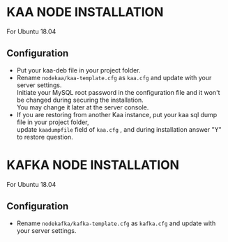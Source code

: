 # KAA NODE INSTALLATION
For Ubuntu 18.04

## Configuration
- Put your kaa-deb file in your project folder.<BR/>
- Rename `nodekaa/kaa-template.cfg` as `kaa.cfg` and update with your server settings.<BR/>
Initiate your MySQL root password in the configuration file and it won't be changed during securing the installation.<BR/>
You may change it later at the server console.<BR/>
- If you are restoring from another Kaa instance, put your kaa sql dump file in your project folder, <BR/>
update `kaadumpfile` field of `kaa.cfg` , and during installation answer "Y" to restore question. <BR/>

# KAFKA NODE INSTALLATION
For Ubuntu 18.04

## Configuration
- Rename `nodekafka/kafka-template.cfg` as `kafka.cfg` and update with your server settings.<BR/>
